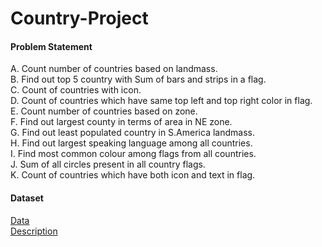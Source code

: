 # Country-Project

#### Problem Statement
A. Count number of countries based on landmass.<br/>
B. Find out top 5 country with Sum of bars and strips in a flag.<br>
C. Count of countries with icon.<br>
D. Count of countries which have same top left and top right color in flag.<br>
E. Count number of countries based on zone.<br>
F. Find out largest county in terms of area in NE zone.<br>
G. Find out least populated country in S.America landmass.<br>
H. Find out largest speaking language among all countries.<br>
I. Find most common colour among flags from all countries.<br>
J. Sum of all circles present in all country flags.<br>
K. Count of countries which have both icon and text in flag.<br>

#### Dataset
[Data](./flag.data_dataset.txt)<br>
[Description](./flag.names_data_description.docx)